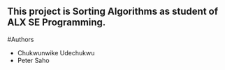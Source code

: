 ## This project is Sorting Algorithms  as student of ALX SE Programming.

#Authors
<ul>
	<li> Chukwunwike Udechukwu</li>
	<li> Peter Saho</li>
</ul>
